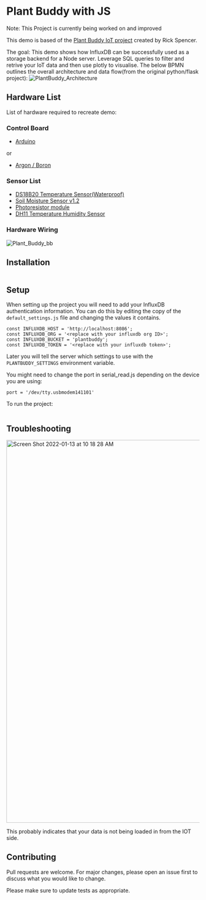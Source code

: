 # Plant Buddy with JS

Note: This Project is currently being worked on and improved

This demo is based of the [Plant Buddy IoT project](https://github.com/rickspencer3/plant-buddy) created by Rick Spencer. 

The goal:
This demo shows how InfluxDB can be successfully used as a storage backend for a Node server. Leverage SQL queries to filter and retrive your IoT data and then use  plotly to visualise. The below BPMN outlines the overall architecture and data flow(from the original python/flask project):
![PlantBuddy_Architecture](https://user-images.githubusercontent.com/45856600/135630864-a1d67f87-0789-47e2-b7e7-dbff583f91ea.png)

## Hardware List
List of hardware required to recreate demo: 
### Control Board
- [Arduino](https://store.arduino.cc/collections/most-popular/products/arduino-uno-rev3)

or
- [Argon / Boron](https://store.particle.io/collections/dev-kits/products/argon-kit)
### Sensor List
- [DS18B20 Temperature Sensor(Waterproof)](https://randomnerdtutorials.com/guide-for-ds18b20-temperature-sensor-with-arduino/)
- [Soil Moisture Sensor v1.2](https://how2electronics.com/interface-capacitive-soil-moisture-sensor-arduino/)
- [Photoresistor module](https://arduinomodules.info/ky-018-photoresistor-module/)
- [DH11 Temperature Humidity Sensor](https://create.arduino.cc/projecthub/pibots555/how-to-connect-dht11-sensor-with-arduino-uno-f4d239)

### Hardware Wiring
![Plant_Buddy_bb](/microcontroller/plant_buddy_arduino.png)

## Installation
```

```

## Setup
When setting up the project you will need to add your InfluxDB authentication information. You can do this by editing the copy of the `default_settings.js` file and changing the values it contains.


```
const INFLUXDB_HOST = 'http://localhost:8086';
const INFLUXDB_ORG = '<replace with your influxdb org ID>';
const INFLUXDB_BUCKET = 'plantbuddy';
const INFLUXDB_TOKEN = '<replace with your influxdb token>';
```


Later you will tell the server which settings to use with the `PLANTBUDDY_SETTINGS` environment variable.

You might need to change the port in serial_read.js depending on the device you are using:
```
port = '/dev/tty.usbmodem141101'
```

To run the project:
```

```


## Troubleshooting

<img width="999" alt="Screen Shot 2022-01-13 at 10 18 28 AM" src="https://user-images.githubusercontent.com/6667389/149377837-ed3ae5c9-11e4-4a37-981a-bbd4393b9651.png">

This probably indicates that your data is not being loaded in from the IOT side. 


## Contributing
Pull requests are welcome. For major changes, please open an issue first to discuss what you would like to change.

Please make sure to update tests as appropriate.
